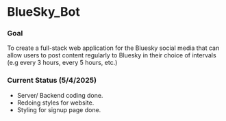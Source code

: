 # BlueSky_Bot

### Goal
To create a full-stack web application for the Bluesky social media that can allow users to post content regularly to Bluesky in their choice of intervals (e.g every 3 hours, every 5 hours, etc.)

### Current Status (5/4/2025)
- Server/ Backend coding done.
- Redoing styles for website.
- Styling for signup page done.


